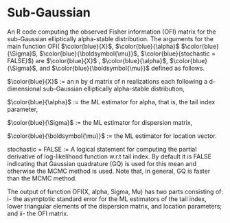 # Sub-Gaussian
An R code computing the observed Fisher information (OFI) matrix for the sub-Gaussian elliptically alpha-stable distribution.
The arguments for the main function OFI( $\color{blue}{X}$, $\color{blue}{\alpha}$ $\color{blue}{\Sigma}$, $\color{blue}{\boldsymbol{\mu}}$, $\color{blue}{stochastic = FALSE}$) are $\color{blue}{X}$ , $\color{blue}{\alpha}$, $\color{blue}{\Sigma}$, and $\color{blue}{\boldsymbol{\mu}}$ defined as follows.

$\color{blue}{X}$     := an n by d matrix of n realizations each following a d-dimensional sub-Gaussian elliptically alpha-stable distribution,

$\color{blue}{\alpha}$ := the ML estimator for alpha, that is, the tail index parameter,

$\color{blue}{\Sigma}$ := the ML estimator for dispersion matrix,

$\color{blue}{\boldsymbol{\mu}}$    := the ML estimator for location vector.

stochastic = FALSE := A logical statement for computing the partial derivative of log-likelihood function w.r.t tail index. By default it is FALSE indicating that Gaussian quadrature (GQ) is used for this mean and otherwise the MCMC method is used. Note that, in general, GQ is faster than the MCMC method. 

The output of function OFI(X, alpha, Sigma, Mu) has two parts consisting of: i- the asymptotic standard error for the ML estimators of the tail index, lower triangular elements of the dispersion matrix, and location parameters; and ii- the OFI matrix.
